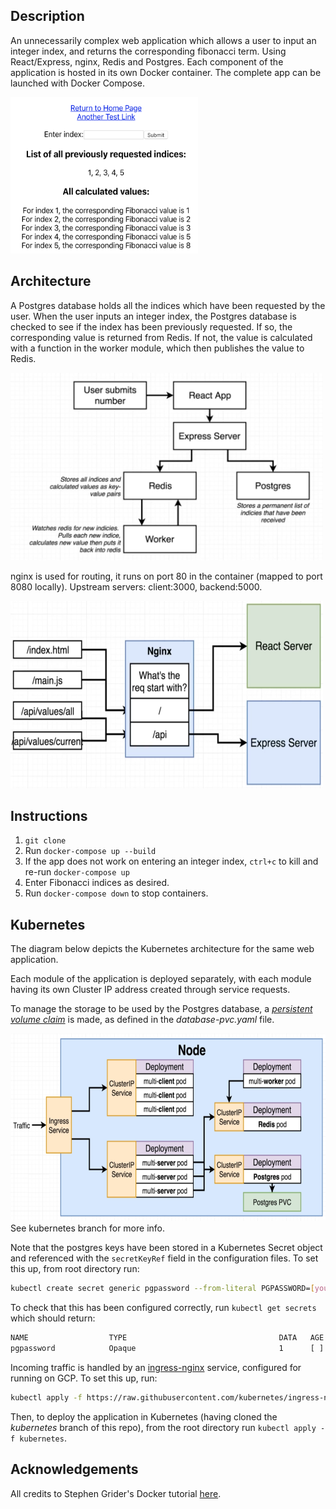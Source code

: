 ## Description

An unnecessarily complex web application which allows a user to input an integer index, and returns the corresponding fibonacci term. Using React/Express, nginx, Redis and Postgres. Each component of the application is hosted in its own Docker container. The complete app can be launched with Docker Compose.

<img src="https://raw.githubusercontent.com/clavance/fibonacci/master/app.png" width="300" height="250">

## Architecture
A Postgres database holds all the indices which have been requested by the user. When the user inputs an integer index, the Postgres database is checked to see if the index has been previously requested. If so, the corresponding value is returned from Redis. If not, the value is calculated with a function in the worker module, which then publishes the value to Redis.

<img src="https://raw.githubusercontent.com/clavance/fibonacci/master/flow.png" width="500" height="300">

nginx is used for routing, it runs on port 80 in the container (mapped to port 8080 locally). Upstream servers: client:3000, backend:5000.

<img src="https://raw.githubusercontent.com/clavance/fibonacci/master/routing.png" width="500" height="300">


## Instructions
1. `git clone`
2. Run `docker-compose up --build`
3. If the app does not work on entering an integer index, `ctrl+c` to kill and re-run `docker-compose up`
4. Enter Fibonacci indices as desired.
5. Run `docker-compose down` to stop containers.

## Kubernetes
The diagram below depicts the Kubernetes architecture for the same web application. 

Each module of the application is deployed separately, with each module having its own Cluster IP address created through service requests.

To manage the storage to be used by the Postgres database, a [_persistent volume claim_](https://kubernetes.io/docs/tasks/configure-pod-container/configure-persistent-volume-storage/) is made, as defined in the _database-pvc.yaml_ file.

<img src="https://raw.githubusercontent.com/clavance/fibonacci/master/k8s.png" width="550" height="300">
See kubernetes branch for more info.

Note that the postgres keys have been stored in a Kubernetes Secret object and referenced with the `secretKeyRef` field in the configuration files. To set this up, from root directory run:
```bash
kubectl create secret generic pgpassword --from-literal PGPASSWORD=[your_desired_password]
```
To check that this has been configured correctly, run `kubectl get secrets` which should return:
```bash
NAME                  TYPE                                  DATA   AGE
pgpassword            Opaque                                1      [ ]
```
Incoming traffic is handled by an [ingress-nginx](github.com/kubernetes/ingress-nginx) service, configured for running on GCP. To set this up, run:
```bash
kubectl apply -f https://raw.githubusercontent.com/kubernetes/ingress-nginx/master/deploy/static/mandatory.yaml
```

Then, to deploy the application in Kubernetes (having cloned the _kubernetes_ branch of this repo), from the root directory run `kubectl apply -f kubernetes`.

## Acknowledgements
All credits to Stephen Grider's Docker tutorial [here](https://www.udemy.com/course/docker-and-kubernetes-the-complete-guide/).
